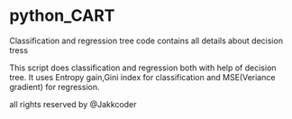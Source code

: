 # python_CART
Classification and regression tree code contains all details about decision tress

This script does classification and regression both with help of decision tree.
It uses Entropy gain,Gini index for classification and MSE(Veriance gradient) for regression.

all rights reserved by @Jakkcoder
